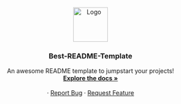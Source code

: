 <br />
<p align="center">
  <a href="https://github.com/ojota-dev/soundcloud-downloader">
    <img src="https://images.vexels.com/media/users/3/137412/isolated/preview/1802b9d8ce3c819eebe90a86bbb61077-soundcloud-icon-logo-by-vexels.png" alt="Logo" width="80" height="80">
  </a>

  <h3 align="center">Best-README-Template</h3>

  <p align="center">
    An awesome README template to jumpstart your projects!
    <br />
    <a href="https://github.com/othneildrew/Best-README-Template"><strong>Explore the docs »</strong></a>
    <br />
    <br />
    ·
    <a href="https://discord.gg/r6zrttaba6">Report Bug</a>
    ·
    <a href="https://discord.gg/r6zrttaba6">Request Feature</a>
  </p>
</p>


